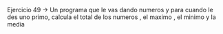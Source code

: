Ejercicio 49 -> Un programa que le vas dando numeros y para cuando le des uno primo, calcula el total de los numeros , el maximo , el minimo y la media